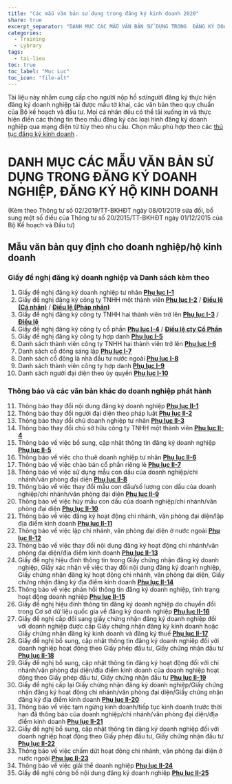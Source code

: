 ```yaml
---
title: "Các mẫu văn bản sử dụng trong đăng ký kinh doanh 2020"
share: true
excerpt_separator: "DANH MỤC CÁC MẪU VĂN BẢN SỬ DỤNG TRONG  ĐĂNG KÝ DOANH NGHIỆP, ĐĂNG KÝ HỘ KINH DOANH NĂM 2020"
categories:
  - Training
  - Lybrary
tags:
  - tai-lieu
toc: true
toc_label: "Mục Lục"
toc_icon: "file-alt"
---
```


Tài liệu này nhằm cung cấp cho người nộp hồ sơ/người đăng ký thực hiện đăng ký doanh nghiệp tải được mẫu tờ khai, các văn bản theo quy chuẩn của Bộ kế hoạch và đầu tư. Mọi cá nhân đều có thể tải xuống in và thực hiện điền các thông tin theo mẫu đăng ký các loại hình đăng ký doanh nghiệp qua mạng điện tử tùy theo nhu cầu.
Chọn mẫu phù hợp theo các [thủ tục đăng ký kinh doanh](https://luatdangkykinhdoanh.com/tags/#thanhlapmoi) .

# DANH MỤC CÁC MẪU VĂN BẢN SỬ DỤNG TRONG  ĐĂNG KÝ DOANH NGHIỆP, ĐĂNG KÝ HỘ KINH DOANH

(Kèm theo Thông tư số 02/2019/TT-BKHĐT ngày 08/01/2019 sửa đổi, bổ sung một số điều của Thông tư số 20/2015/TT-BKHĐT ngày 01/12/2015 của Bộ Kế hoạch và Đầu tư) 

##   Mẫu văn bản quy định cho doanh nghiệp/hộ kinh doanh

### Giấy đề nghị đăng ký doanh nghiệp và Danh sách kèm theo
1. Giấy đề nghị đăng ký doanh nghiệp tư nhân  **[Phụ lục I-1](https://bit.ly/Phụ-lục-I-1)**
2.  Giấy đề nghị đăng ký công ty TNHH một thành viên  **[Phụ lục I-2](https://bit.ly/Phụ-lục-I-2)**  /  **[Điều lệ (Cá nhân)](https://bit.ly/Điều-lệ-Cá-nhân)** / **[Điều lệ (Pháp nhân)](https://bit.ly/Điều-lệ-Pháp-nhân)**
3. Giấy đề nghị đăng ký công ty TNHH hai thành viên trở lên **[Phụ lục I-3](https://bit.ly/Phụ-lục-I-3)** / **[Điều lệ](https://bit.ly/Điều-lệ)**
4. Giấy đề nghị đăng ký công ty cổ phần **[Phụ lục I-4](https://bit.ly/Phụ-lục-I-4)** / **[Điều lệ cty Cổ Phần](https://bit.ly/điều-lệ-cổ-phần)**
5. Giấy đề nghị đăng ký công ty hợp danh **[Phụ lục I-5](https://bit.ly/Phụ-lục-I-5)** 
6. Danh sách thành viên công ty TNHH hai thành viên trở lên **[Phụ lục I-6](https://bit.ly/Phụ-lục-I-6)**
7. Danh sách cổ đông sáng lập **[Phụ lục I-7](https://bit.ly/Phụ-lục-I-7)**
8. Danh sách cổ đông là nhà đầu tư nước ngoài  **[Phụ lục I-8](https://bit.ly/Phụ-lục-I-8)**
9. Danh sách thành viên công ty hợp danh **[Phụ lục I-9](https://bit.ly/Phụ-lục-I-9)**
10. Danh sách người đại diện theo ủy quyền  **[Phụ lục I-10](https://bit.ly/Phụ-lục-I-10)**
### Thông báo và các văn bản khác do doanh nghiệp phát hành
11. Thông báo thay đổi nội dung đăng ký doanh nghiệp **[Phụ lục II-1](https://bit.ly/Phụ-lục-II-1)**
12. Thông báo thay đổi người đại diện theo pháp luật **[Phụ lục II-2](https://bit.ly/Phụ-lục-II-2)**
13. Thông báo thay đổi chủ doanh nghiệp tư nhân **[Phụ lục II-3](https://bit.ly/Phụ-lục-II-3)**
14. Thông báo thay đổi chủ sở hữu công ty TNHH một thành viên **[Phụ lục II-4](https://bit.ly/Phụ-lục-II-4)**
15. Thông báo về việc bổ sung, cập nhật thông tin đăng ký doanh nghiệp **[Phụ lục II-5](https://bit.ly/Phụ-lục-II-5)**
16. Thông báo về việc cho thuê doanh nghiệp tư nhân **[Phụ lục II-6](https://bit.ly/Phụ-lục-II-6)**
17. Thông báo về việc chào bán cổ phần riêng lẻ **[Phụ lục II-7](https://bit.ly/Phụ-lục-II-7)**
18. Thông báo về việc sử dụng mẫu con dấu của doanh nghiệp/chi nhánh/văn phòng đại diện  **[Phụ lục II-8](https://bit.ly/Phụ-lục-II-08)**
19. Thông báo về việc thay đổi mẫu con dấu/số lượng con dấu của doanh nghiệp/chi nhánh/văn phòng đại diện **[Phụ lục II-9](https://bit.ly/Phụ-lục-II-09)**
20. Thông báo về việc hủy mẫu con dấu của doanh nghiệp/chi nhánh/văn phòng đại diện **[Phụ lục II-10](https://bit.ly/Phụ-lục-II-10)**
21. Thông báo về việc đăng ký hoạt động chi nhánh, văn phòng đại diện/lập địa điểm kinh doanh **[Phụ lục II-11](https://bit.ly/Phụ-lục-II-11)**
22. Thông báo về việc lập chi nhánh, văn phòng đại diện ở nước ngoài **[Phụ lục II-12](https://bit.ly/Phụ-lục-II-12)**
23. Thông báo về việc thay đổi nội dung đăng ký hoạt động chi nhánh/văn phòng đại diện/địa điểm kinh doanh **[Phụ lục II-13](https://bit.ly/Phụ-lục-II-13)**
24. Giấy đề nghị hiệu đính thông tin trong Giấy chứng nhận đăng ký doanh nghiệp, Giấy xác nhận về việc thay đổi nội dung đăng ký doanh nghiệp, Giấy chứng nhận đăng ký hoạt động chi nhánh, văn phòng đại diện, Giấy chứng nhận đăng ký địa điểm kinh doanh **[Phụ lục II-14](https://bit.ly/Phụ-lục-II-14)**
25. Thông báo về việc phản hồi thông tin đăng ký doanh nghiệp, tình trạng hoạt động doanh nghiệp **[Phụ lục II-15](https://bit.ly/Phụ-lục-II-15)**
26. Giấy đề nghị hiệu đính thông tin đăng ký doanh nghiệp do chuyển đổi trong Cơ sở dữ liệu quốc gia về đăng ký doanh nghiệp **[Phụ lục II-16](https://bit.ly/Phụ-lục-II-16)**
27. Giấy đề nghị cấp đổi sang giấy chứng nhận đăng ký doanh nghiệp đối với doanh nghiệp được cấp Giấy chứng nhận đăng ký kinh doanh hoặc Giấy chứng nhận đăng ký kinh doanh và đăng ký thuế **[Phụ lục II-17](https://bit.ly/Phụ-lục-II-17)**
28. Giấy đề nghị bổ sung, cập nhật thông tin đăng ký doanh nghiệp đối với doanh nghiệp hoạt động theo Giấy phép đầu tư, Giấy chứng nhận đầu tư **[Phụ lục II-18](https://bit.ly/Phụ-lục-II-18)**
29. Giấy đề nghị bổ sung, cập nhật thông tin đăng ký hoạt động đối với chi nhánh/văn phòng đại diện/địa điểm kinh doanh của doanh nghiệp hoạt động theo Giấy phép đầu tư, Giấy chứng nhận đầu tư **[Phụ lục II-19](https://bit.ly/Phụ-lục-II-19)**
30. Giấy đề nghị cấp lại Giấy chứng nhận đăng ký doanh nghiệp/Giấy chứng nhận đăng ký hoạt động chi nhánh/văn phòng đại diện/Giấy chứng nhận đăng ký địa điểm kinh doanh **[Phụ lục II-20](http://statis.dsp.vn/DPI/files/PH%E1%BB%A4%20L%E1%BB%A4C%20II-20.docx)**
31. Thông báo về việc tạm ngừng kinh doanh/tiếp tục kinh doanh trước thời hạn đã thông báo của doanh nghiệp/chi nhánh/văn phòng đại diện/địa điểm kinh doanh **[Phụ lục II-21](http://statis.dsp.vn/DPI/files/PH%E1%BB%A4%20L%E1%BB%A4C%20II-21.docx)**
32. Giấy đề nghị bổ sung, cập nhật thông tin đăng ký doanh nghiệp đối với doanh nghiệp hoạt động theo Giấy phép đầu tư, Giấy chứng nhận đầu tư **[Phụ lục II-22](http://statis.dsp.vn/DPI/files/PH%E1%BB%A4%20L%E1%BB%A4C%20II-22.docx)**
33. Thông báo về việc chấm dứt hoạt động chi nhánh, văn phòng đại diện ở nước ngoài **[Phụ lục II-23](http://statis.dsp.vn/DPI/files/PH%E1%BB%A4%20L%E1%BB%A4C%20II-23.docx)**
34. Thông báo về việc giải thể doanh nghiệp **[Phụ lục II-24](http://statis.dsp.vn/DPI/files/PH%E1%BB%A4%20L%E1%BB%A4C%20II-24.docx)**
35. Giấy đề nghị công bố nội dung đăng ký doanh nghiệp **[Phụ lục II-25](http://statis.dsp.vn/DPI/files/PH%E1%BB%A4%20L%E1%BB%A4C%20II-25.docx)**

